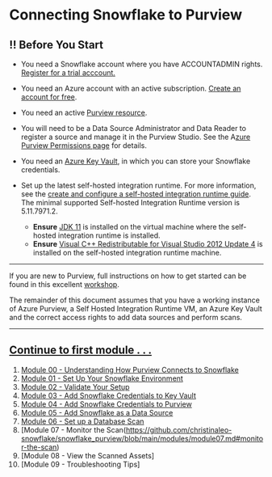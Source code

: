 # Connecting Snowflake to Purview

## ‼️ Before You Start

- You need a Snowflake account where you have ACCOUNTADMIN rights. [Register for a trial acccount.](https://signup.snowflake.com/)

- You need an Azure account with an active subscription. [Create an account for free](https://azure.microsoft.com/free/?WT.mc_id=A261C142F).

- You need an active [Purview resource](https://docs.microsoft.com/en-us/azure/purview/create-catalog-portal).
- You will need to be a Data Source Administrator and Data Reader to register a source and manage it in the Purview Studio. See the A[zure Purview Permissions page](https://docs.microsoft.com/en-us/azure/purview/catalog-permissions) for details.
- You need an [Azure Key Vault](https://docs.microsoft.com/en-us/azure/key-vault/general/basic-concepts), in which you can store your Snowflake credentials.
- Set up the latest self-hosted integration runtime. For more information, see the [create and configure a self-hosted integration runtime guide](https://docs.microsoft.com/en-us/azure/purview/manage-integration-runtimes). The minimal supported Self-hosted Integration Runtime version is 5.11.7971.2.
  -  **Ensure** [JDK 11](https://www.oracle.com/java/technologies/javase/jdk11-archive-downloads.html) is installed on the virtual machine where the self-hosted integration runtime is installed.<br> 
  - **Ensure** [Visual C++ Redistributable for Visual Studio 2012 Update 4](https://www.microsoft.com/download/details.aspx?id=30679) is installed on the self-hosted integration runtime machine.<br> 


*****

If you are new to Purview, full instructions on how to get started can be found in this excellent [workshop](https://github.com/tayganr/purviewlab).

The remainder of this document assumes that you have a working instance of Azure Purview, a Self Hosted Integration Runtime VM, an Azure Key Vault and the correct access rights to add data sources and perform scans. 
***

## [Continue to first module . . .](/modules/module00.md)

1. [Module 00 - Understanding How Purview Connects to Snowflake](https://github.com/christinaleo-snowflake/snowflake_purview/blob/main/modules/module00.md#understanding-how-purview-connects-to-snowflake)
2. [Module 01 - Set Up Your Snowflake Environment](https://github.com/christinaleo-snowflake/snowflake_purview/blob/main/modules/module01.md#set-up-your-snowflake-environment)
3. [Module 02 - Validate Your Setup](https://github.com/christinaleo-snowflake/snowflake_purview/blob/main/modules/module02.md#validate-your-setup)
4. [Module 03 - Add Snowflake Credentials to Key Vault](https://github.com/christinaleo-snowflake/snowflake_purview/blob/main/modules/module03.md#add-snowflake-credentials-to-azure-key-vault)
5. [Module 04 - Add Snowflake Credentials to Purview](https://github.com/christinaleo-snowflake/snowflake_purview/blob/main/modules/module04.md#add-the-snowflake-credentials-to-purview)
6. [Module 05 - Add Snowflake as a Data Source](https://github.com/christinaleo-snowflake/snowflake_purview/blob/main/modules/module05.md#add-snowflake-as-a-data-source)
7. [Module 06 - Set up a Database Scan](https://github.com/christinaleo-snowflake/snowflake_purview/blob/main/modules/module06.md#set-up-a-database-scan)
8. [Module 07 - Monitor the Scan(https://github.com/christinaleo-snowflake/snowflake_purview/blob/main/modules/module07.md#monitor-the-scan)
9. [Module 08 - View the Scanned Assets]
10. [Module 09 - Troubleshooting Tips]
